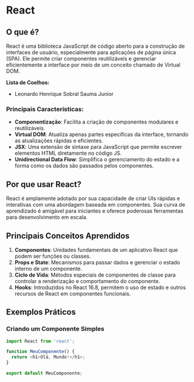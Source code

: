 # React

## O que é?
React é uma biblioteca JavaScript de código aberto para a construção de interfaces de usuário, especialmente para aplicações de página única (SPA). Ele permite criar componentes reutilizáveis e gerenciar eficientemente a interface por meio de um conceito chamado de Virtual DOM.

**Lista de Coelhos:**
- Leonardo Henrique Sobral Sauma Junior

### Principais Características:
- **Componentização**: Facilita a criação de componentes modulares e reutilizáveis.
- **Virtual DOM**: Atualiza apenas partes específicas da interface, tornando as atualizações rápidas e eficientes.
- **JSX**: Uma extensão de sintaxe para JavaScript que permite escrever elementos HTML diretamente no código JS.
- **Unidirectional Data Flow**: Simplifica o gerenciamento do estado e a forma como os dados são passados pelos componentes.

## Por que usar React?
React é amplamente adotado por sua capacidade de criar UIs rápidas e interativas com uma abordagem baseada em componentes. Sua curva de aprendizado é amigável para iniciantes e oferece poderosas ferramentas para desenvolvimento em escala.

## Principais Conceitos Aprendidos
1. **Componentes**: Unidades fundamentais de um aplicativo React que podem ser funções ou classes.
2. **Props e State**: Mecanismos para passar dados e gerenciar o estado interno de um componente.
3. **Ciclo de Vida**: Métodos especiais de componentes de classe para controlar a renderização e comportamento do componente.
4. **Hooks**: Introduzidos no React 16.8, permitem o uso de estado e outros recursos de React em componentes funcionais.

## Exemplos Práticos
### Criando um Componente Simples
```javascript
import React from 'react';

function MeuComponente() {
  return <h1>Olá, Mundo!</h1>;
}

export default MeuComponente;
